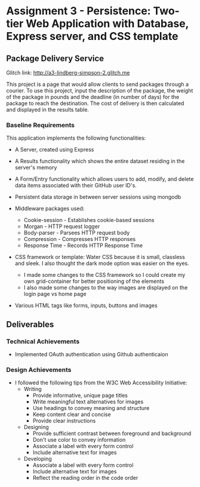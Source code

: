 Assignment 3 - Persistence: Two-tier Web Application with Database, Express server, and CSS template
===

## Package Delivery Service

Glitch link: http://a3-lindberg-simpson-2.glitch.me

This project is a page that would allow clients to send packages through a courier. 
To use this project, input the description of the package, the weight of the package in pounds and the deadline (in number of days) for the package to reach the destination.
The cost of delivery is then calculated and displayed in the results table.

### Baseline Requirements

This application implements the following functionalities:

* A Server, created using Express
* A Results functionality which shows the entire dataset residing in the server's memory
* A Form/Entry functionality which allows users to add, modify, and delete data items associated with their GitHub user ID's.
* Persistent data storage in between server sessions using mongodb

* Middleware packages used: 
  * Cookie-session - Establishes cookie-based sessions
  * Morgan - HTTP request logger
  * Body-parser - Parsees HTTP request body
  * Compression - Compresses HTTP responses
  * Response Time - Records HTTP Response Time
* CSS framework or template: Water CSS because it is small, classless and sleek. I also thought the dark mode option was easier on the eyes.
  * I made some changes to the CSS framework so I could create my own grid-container for better positioning of the elements
  * I also made some changes to the way images are displayed on the login page vs home page
* Various HTML tags like forms, inputs, buttons and images

## Deliverables

### Technical Achievements

* Implemented OAuth authentication using Github authenticaion

### Design Achievements

* I followed the following tips from the W3C Web Accessibility Initiative:
  * Writing
    * Provide informative, unique page titles
    * Write meaningful text alternatives for images
    * Use headings to convey meaning and structure
    * Keep content clear and concise
    * Provide clear instructions
  * Designing  
    * Provide sufficient contrast between foreground and background
    * Don't use color to convey information
    * Associate a label with every form control
    * Include alternative text for images
  * Developing
    * Associate a label with every form control
    * Include alternative text for images
    * Reflect the reading order in the code order